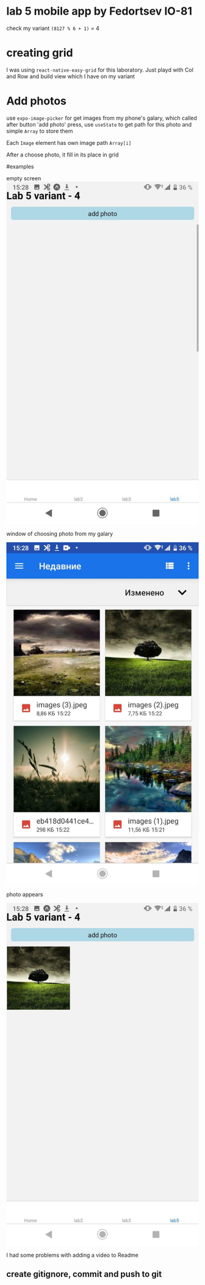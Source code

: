 # lab 5 mobile app by Fedortsev IO-81

check my variant `(8127 % 6 + 1)` = 4

# creating grid

I was using `react-native-easy-grid` for this laboratory. Just playd with Col and Row and build view which I have on my variant

# Add photos

use `expo-image-picker` for get images from my phone's galary, which called after button 'add photo' press, use `useState` to get path for this photo and simple `Array` to store them

Each `Image` element has own image path `Array[i]`

After a choose photo, it fill in its place in grid

#examples

empty screen
![example](img/5.1.jpg)

window of choosing photo from my galary

![example](img/5.2.jpg)

photo appears

![example](img/5.3.jpg)

I had some problems with adding a video to Readme

## create gitignore, commit and push to git
